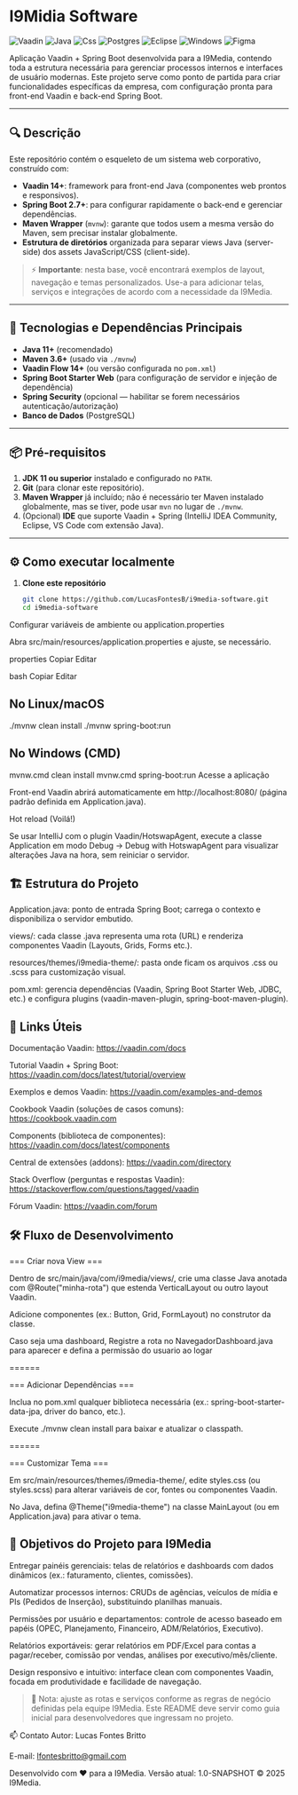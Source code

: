 # I9Midia Software

![Vaadin](https://img.shields.io/badge/Vaadin-00B4F0?style=for-the-badge&logo=Vaadin&logoColor=white)
![Java](https://img.shields.io/badge/java-%23ED8B00.svg?style=for-the-badge&logo=openjdk&logoColor=white)
![Css](https://img.shields.io/badge/CSS3-1572B6?style=for-the-badge&logo=css3&logoColor=white)
![Postgres](https://img.shields.io/badge/postgres-%23316192.svg?style=for-the-badge&logo=postgresql&logoColor=white)
![Eclipse](https://img.shields.io/badge/Eclipse-2C2255?style=for-the-badge&logo=eclipse&logoColor=white)
![Windows](https://img.shields.io/badge/Windows-0078D6?style=for-the-badge&logo=windows&logoColor=white)
![Figma](https://img.shields.io/badge/figma-%23F24E1E.svg?style=for-the-badge&logo=figma&logoColor=white)

Aplicação Vaadin + Spring Boot desenvolvida para a I9Media, contendo toda a estrutura necessária para gerenciar processos internos e interfaces de usuário modernas. Este projeto serve como ponto de partida para criar funcionalidades específicas da empresa, com configuração pronta para front-end Vaadin e back-end Spring Boot.

---

## 🔍 Descrição

Este repositório contém o esqueleto de um sistema web corporativo, construído com:

- **Vaadin 14+**: framework para front-end Java (componentes web prontos e responsivos).
- **Spring Boot 2.7+**: para configurar rapidamente o back-end e gerenciar dependências.
- **Maven Wrapper** (`mvnw`): garante que todos usem a mesma versão do Maven, sem precisar instalar globalmente.
- **Estrutura de diretórios** organizada para separar views Java (server-side) dos assets JavaScript/CSS (client-side).

> ⚡ **Importante**: nesta base, você encontrará exemplos de layout, navegação e temas personalizados. Use-a para adicionar telas, serviços e integrações de acordo com a necessidade da I9Media.

---

## 🚀 Tecnologias e Dependências Principais

- **Java 11+** (recomendado)
- **Maven 3.6+** (usado via `./mvnw`)
- **Vaadin Flow 14+** (ou versão configurada no `pom.xml`)
- **Spring Boot Starter Web** (para configuração de servidor e injeção de dependência)
- **Spring Security** (opcional — habilitar se forem necessários autenticação/autorização)
- **Banco de Dados** (PostgreSQL)

---

## 📦 Pré-requisitos

1. **JDK 11 ou superior** instalado e configurado no `PATH`.
2. **Git** (para clonar este repositório).
3. **Maven Wrapper** já incluído; não é necessário ter Maven instalado globalmente, mas se tiver, pode usar `mvn` no lugar de `./mvnw`.
4. (Opcional) **IDE** que suporte Vaadin + Spring (IntelliJ IDEA Community, Eclipse, VS Code com extensão Java).

---

## ⚙️ Como executar localmente

1. **Clone este repositório**  
   ```bash
   git clone https://github.com/LucasFontesB/i9media-software.git
   cd i9media-software
Configurar variáveis de ambiente ou application.properties

Abra src/main/resources/application.properties e ajuste, se necessário.

properties
Copiar
Editar

bash
Copiar
Editar
## No Linux/macOS
./mvnw clean install
./mvnw spring-boot:run

## No Windows (CMD)
mvnw.cmd clean install
mvnw.cmd spring-boot:run
Acesse a aplicação

Front-end Vaadin abrirá automaticamente em http://localhost:8080/ (página padrão definida em Application.java).

Hot reload (Voilá!)

Se usar IntelliJ com o plugin Vaadin/HotswapAgent, execute a classe Application em modo Debug → Debug with HotswapAgent para visualizar alterações Java na hora, sem reiniciar o servidor.

## 🏗 Estrutura do Projeto

Application.java: ponto de entrada Spring Boot; carrega o contexto e disponibiliza o servidor embutido.

views/: cada classe .java representa uma rota (URL) e renderiza componentes Vaadin (Layouts, Grids, Forms etc.).

resources/themes/i9media-theme/: pasta onde ficam os arquivos .css ou .scss para customização visual.

pom.xml: gerencia dependências (Vaadin, Spring Boot Starter Web, JDBC, etc.) e configura plugins (vaadin-maven-plugin, spring-boot-maven-plugin).

## 🔗 Links Úteis
Documentação Vaadin:
https://vaadin.com/docs

Tutorial Vaadin + Spring Boot:
https://vaadin.com/docs/latest/tutorial/overview

Exemplos e demos Vaadin:
https://vaadin.com/examples-and-demos

Cookbook Vaadin (soluções de casos comuns):
https://cookbook.vaadin.com

Components (biblioteca de componentes):
https://vaadin.com/docs/latest/components

Central de extensões (addons):
https://vaadin.com/directory

Stack Overflow (perguntas e respostas Vaadin):
https://stackoverflow.com/questions/tagged/vaadin

Fórum Vaadin:
https://vaadin.com/forum

## 🛠 Fluxo de Desenvolvimento
=== Criar nova View ===

Dentro de src/main/java/com/i9media/views/, crie uma classe Java anotada com @Route("minha-rota") que estenda VerticalLayout ou outro layout Vaadin.

Adicione componentes (ex.: Button, Grid, FormLayout) no construtor da classe.

Caso seja uma dashboard, Registre a rota no NavegadorDashboard.java para aparecer e defina a permissão do usuario ao logar

======

=== Adicionar Dependências ===

Inclua no pom.xml qualquer biblioteca necessária (ex.: spring-boot-starter-data-jpa, driver do banco, etc.).

Execute ./mvnw clean install para baixar e atualizar o classpath.

======

=== Customizar Tema ===

Em src/main/resources/themes/i9media-theme/, edite styles.css (ou styles.scss) para alterar variáveis de cor, fontes ou componentes Vaadin.

No Java, defina @Theme("i9media-theme") na classe MainLayout (ou em Application.java) para ativar o tema.

## 🎯 Objetivos do Projeto para I9Media
Entregar painéis gerenciais: telas de relatórios e dashboards com dados dinâmicos (ex.: faturamento, clientes, comissões).

Automatizar processos internos: CRUDs de agências, veículos de mídia e PIs (Pedidos de Inserção), substituindo planilhas manuais.

Permissões por usuário e departamentos: controle de acesso baseado em papéis (OPEC, Planejamento, Financeiro, ADM/Relatórios, Executivo).

Relatórios exportáveis: gerar relatórios em PDF/Excel para contas a pagar/receber, comissão por vendas, análises por executivo/mês/cliente.

Design responsivo e intuitivo: interface clean com componentes Vaadin, focada em produtividade e facilidade de navegação.

> 📝 Nota: ajuste as rotas e serviços conforme as regras de negócio definidas pela equipe I9Media. Este README deve servir como guia inicial para desenvolvedores que ingressam no projeto.

📫 Contato
Autor: Lucas Fontes Britto

E-mail: lfontesbritto@gmail.com

Desenvolvido com ♥ para a I9Media.
Versão atual: 1.0-SNAPSHOT
© 2025 I9Media.
